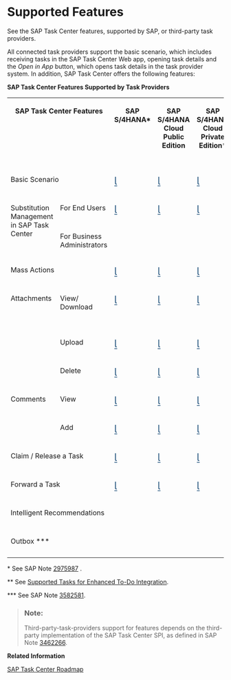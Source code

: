 <!-- loio257a0ad04ba24a67824b147f84b9c3f6 -->

<link rel="stylesheet" type="text/css" href="../css/sap-icons.css"/>

# Supported Features

See the SAP Task Center features, supported by SAP, or third-party task providers.

All connected task providers support the basic scenario, which includes receiving tasks in the SAP Task Center Web app, opening task details and the *Open in App* button, which opens task details in the task provider system. In addition, SAP Task Center offers the following features:

**SAP Task Center Features Supported by Task Providers**


<table>
<tr>
<th valign="top" rowspan="2" colspan="2">

SAP Task Center Features

</th>
<th valign="top" rowspan="2">

SAP S/4HANA\*

</th>
<th valign="top" rowspan="2">

SAP S/4HANA Cloud Public Edition

</th>
<th valign="top" rowspan="2">

SAP S/4HANA Cloud Private Edition\*

</th>
<th valign="top" rowspan="2">

SAP Fieldglass

</th>
<th valign="top" rowspan="2">

SAP Marketing Cloud

</th>
<th valign="top" rowspan="2">

SAP SuccessFactors

</th>
<th valign="top" colspan="2">

SAP Ariba

</th>
<th valign="top" rowspan="2">

SAP Advanced Financial Closing

</th>
<th valign="top" rowspan="2">

SAP Build Process Automation

</th>
<th valign="top" rowspan="2">

SAP Build Work Zone, advanced edition / SAP SuccessFactors Work Zone

</th>
<th valign="top" rowspan="2">

SAP Cloud for Customer

</th>
<th valign="top" rowspan="2">

SAP Concur

</th>
<th valign="top" rowspan="2">

UiPath

</th>
</tr>
<tr>
<th valign="top">

SAP Ariba Sourcing

</th>
<th valign="top">

SAP Ariba Buying

</th>
</tr>
<tr>
<td valign="top" colspan="2">

Basic Scenario

</td>
<td valign="top">

<span style="font-size:24px;line-height: 28px;"><span style="color:#346187;"><span class="SAP-icons-V5"></span></span></span>

</td>
<td valign="top">

<span style="font-size:24px;line-height: 28px;"><span style="color:#346187;"><span class="SAP-icons-V5"></span></span></span>

</td>
<td valign="top">

<span style="font-size:24px;line-height: 28px;"><span style="color:#346187;"><span class="SAP-icons-V5"></span></span></span>

</td>
<td valign="top">

<span style="font-size:24px;line-height: 28px;"><span style="color:#346187;"><span class="SAP-icons-V5"></span></span></span>

</td>
<td valign="top">

<span style="font-size:24px;line-height: 28px;"><span style="color:#346187;"><span class="SAP-icons-V5"></span></span></span>

</td>
<td valign="top">

<span style="font-size:24px;line-height: 28px;"><span style="color:#346187;"><span class="SAP-icons-V5"></span></span></span>

</td>
<td valign="top">

<span style="font-size:24px;line-height: 28px;"><span style="color:#346187;"><span class="SAP-icons-V5"></span></span></span>

</td>
<td valign="top">

<span style="font-size:24px;line-height: 28px;"><span style="color:#346187;"><span class="SAP-icons-V5"></span></span></span>

</td>
<td valign="top">

<span style="font-size:24px;line-height: 28px;"><span style="color:#346187;"><span class="SAP-icons-V5"></span></span></span>

</td>
<td valign="top">

<span style="font-size:24px;line-height: 28px;"><span style="color:#346187;"><span class="SAP-icons-V5"></span></span></span>

</td>
<td valign="top">

<span style="font-size:24px;line-height: 28px;"><span style="color:#346187;"><span class="SAP-icons-V5"></span></span></span>

</td>
<td valign="top">

<span style="font-size:24px;line-height: 28px;"><span style="color:#346187;"><span class="SAP-icons-V5"></span></span></span>

</td>
<td valign="top">

<span style="font-size:24px;line-height: 28px;"><span style="color:#346187;"><span class="SAP-icons-V5"></span></span></span>

</td>
<td valign="top">

<span style="font-size:24px;line-height: 28px;"><span style="color:#346187;"><span class="SAP-icons-V5"></span></span></span>

</td>
</tr>
<tr>
<td valign="top" rowspan="2">

Substitution Management in SAP Task Center

</td>
<td valign="top">

For End Users

</td>
<td valign="top">

<span style="font-size:24px;line-height: 28px;"><span style="color:#346187;"><span class="SAP-icons-V5"></span></span></span>

</td>
<td valign="top">

<span style="font-size:24px;line-height: 28px;"><span style="color:#346187;"><span class="SAP-icons-V5"></span></span></span>

</td>
<td valign="top">

<span style="font-size:24px;line-height: 28px;"><span style="color:#346187;"><span class="SAP-icons-V5"></span></span></span>

</td>
<td valign="top">

<span style="font-size:24px;line-height: 28px;"><span style="color:#346187;"><span class="SAP-icons-V5"></span></span></span>

</td>
<td valign="top">

 

</td>
<td valign="top">

 

</td>
<td valign="top">

 

</td>
<td valign="top">

 

</td>
<td valign="top">

 

</td>
<td valign="top">

 

</td>
<td valign="top">

 

</td>
<td valign="top">

 

</td>
<td valign="top">

 

</td>
<td valign="top">

 

</td>
</tr>
<tr>
<td valign="top">

For Business Administrators

</td>
<td valign="top">

 

</td>
<td valign="top">

 

</td>
<td valign="top">

 

</td>
<td valign="top">

 

</td>
<td valign="top">

 

</td>
<td valign="top">

 

</td>
<td valign="top">

 

</td>
<td valign="top">

 

</td>
<td valign="top">

 

</td>
<td valign="top">

 

</td>
<td valign="top">

 

</td>
<td valign="top">

 

</td>
<td valign="top">

 

</td>
<td valign="top">

 

</td>
</tr>
<tr>
<td valign="top" colspan="2">

Mass Actions

</td>
<td valign="top">

<span style="font-size:24px;line-height: 28px;"><span style="color:#346187;"><span class="SAP-icons-V5"></span></span></span>

</td>
<td valign="top">

<span style="font-size:24px;line-height: 28px;"><span style="color:#346187;"><span class="SAP-icons-V5"></span></span></span>

</td>
<td valign="top">

<span style="font-size:24px;line-height: 28px;"><span style="color:#346187;"><span class="SAP-icons-V5"></span></span></span>

</td>
<td valign="top">

<span style="font-size:24px;line-height: 28px;"><span style="color:#346187;"><span class="SAP-icons-V5"></span></span></span>

</td>
<td valign="top">

 

</td>
<td valign="top">

 

</td>
<td valign="top">

 

</td>
<td valign="top">

 

</td>
<td valign="top">

<span style="font-size:24px;line-height: 28px;"><span style="color:#346187;"><span class="SAP-icons-V5"></span></span></span>

</td>
<td valign="top">

 

</td>
<td valign="top">

 

</td>
<td valign="top">

 

</td>
<td valign="top">

 

</td>
<td valign="top">

 

</td>
</tr>
<tr>
<td valign="top" rowspan="3">

Attachments

</td>
<td valign="top">

View/ Download

</td>
<td valign="top">

<span style="font-size:24px;line-height: 28px;"><span style="color:#346187;"><span class="SAP-icons-V5"></span></span></span>

</td>
<td valign="top">

<span style="font-size:24px;line-height: 28px;"><span style="color:#346187;"><span class="SAP-icons-V5"></span></span></span>

</td>
<td valign="top">

<span style="font-size:24px;line-height: 28px;"><span style="color:#346187;"><span class="SAP-icons-V5"></span></span></span>

</td>
<td valign="top">

<span style="font-size:24px;line-height: 28px;"><span style="color:#346187;"><span class="SAP-icons-V5"></span></span></span>

</td>
<td valign="top">

 

</td>
<td valign="top">

Partially \*\*

<span style="font-size:24px;line-height: 28px;"><span style="color:#346187;"><span class="SAP-icons-V5"></span></span></span>

</td>
<td valign="top">

<span style="font-size:24px;line-height: 28px;"><span style="color:#346187;"><span class="SAP-icons-V5"></span></span></span>

</td>
<td valign="top">

 

</td>
<td valign="top">

 

</td>
<td valign="top">

 

</td>
<td valign="top">

 

</td>
<td valign="top">

 

</td>
<td valign="top">

 

</td>
<td valign="top">

 

</td>
</tr>
<tr>
<td valign="top">

Upload

</td>
<td valign="top">

<span style="font-size:24px;line-height: 28px;"><span style="color:#346187;"><span class="SAP-icons-V5"></span></span></span>

</td>
<td valign="top">

<span style="font-size:24px;line-height: 28px;"><span style="color:#346187;"><span class="SAP-icons-V5"></span></span></span>

</td>
<td valign="top">

<span style="font-size:24px;line-height: 28px;"><span style="color:#346187;"><span class="SAP-icons-V5"></span></span></span>

</td>
<td valign="top">

 

</td>
<td valign="top">

 

</td>
<td valign="top">

 

</td>
<td valign="top">

<span style="font-size:24px;line-height: 28px;"><span style="color:#346187;"><span class="SAP-icons-V5"></span></span></span> 

</td>
<td valign="top">

 

</td>
<td valign="top">

 

</td>
<td valign="top">

 

</td>
<td valign="top">

 

</td>
<td valign="top">

 

</td>
<td valign="top">

 

</td>
<td valign="top">

 

</td>
</tr>
<tr>
<td valign="top">

Delete

</td>
<td valign="top">

<span style="font-size:24px;line-height: 28px;"><span style="color:#346187;"><span class="SAP-icons-V5"></span></span></span>

</td>
<td valign="top">

<span style="font-size:24px;line-height: 28px;"><span style="color:#346187;"><span class="SAP-icons-V5"></span></span></span>

</td>
<td valign="top">

<span style="font-size:24px;line-height: 28px;"><span style="color:#346187;"><span class="SAP-icons-V5"></span></span></span>

</td>
<td valign="top">

 

</td>
<td valign="top">

 

</td>
<td valign="top">

 

</td>
<td valign="top">

<span style="font-size:24px;line-height: 28px;"><span style="color:#346187;"><span class="SAP-icons-V5"></span></span></span>

</td>
<td valign="top">

 

</td>
<td valign="top">

 

</td>
<td valign="top">

 

</td>
<td valign="top">

 

</td>
<td valign="top">

 

</td>
<td valign="top">

 

</td>
<td valign="top">

 

</td>
</tr>
<tr>
<td valign="top" rowspan="2">

Comments

</td>
<td valign="top">

View

</td>
<td valign="top">

<span style="font-size:24px;line-height: 28px;"><span style="color:#346187;"><span class="SAP-icons-V5"></span></span></span>

</td>
<td valign="top">

<span style="font-size:24px;line-height: 28px;"><span style="color:#346187;"><span class="SAP-icons-V5"></span></span></span>

</td>
<td valign="top">

<span style="font-size:24px;line-height: 28px;"><span style="color:#346187;"><span class="SAP-icons-V5"></span></span></span>

</td>
<td valign="top">

<span style="font-size:24px;line-height: 28px;"><span style="color:#346187;"><span class="SAP-icons-V5"></span></span></span>

</td>
<td valign="top">

<span style="font-size:24px;line-height: 28px;"><span style="color:#346187;"><span class="SAP-icons-V5"></span></span></span>

</td>
<td valign="top">

 

</td>
<td valign="top">

<span style="font-size:24px;line-height: 28px;"><span style="color:#346187;"><span class="SAP-icons-V5"></span></span></span> 

</td>
<td valign="top">

 

</td>
<td valign="top">

 

</td>
<td valign="top">

 

</td>
<td valign="top">

 

</td>
<td valign="top">

 

</td>
<td valign="top">

 

</td>
<td valign="top">

 

</td>
</tr>
<tr>
<td valign="top">

Add

</td>
<td valign="top">

<span style="font-size:24px;line-height: 28px;"><span style="color:#346187;"><span class="SAP-icons-V5"></span></span></span>

</td>
<td valign="top">

<span style="font-size:24px;line-height: 28px;"><span style="color:#346187;"><span class="SAP-icons-V5"></span></span></span>

</td>
<td valign="top">

<span style="font-size:24px;line-height: 28px;"><span style="color:#346187;"><span class="SAP-icons-V5"></span></span></span>

</td>
<td valign="top">

 

</td>
<td valign="top">

<span style="font-size:24px;line-height: 28px;"><span style="color:#346187;"><span class="SAP-icons-V5"></span></span></span>

</td>
<td valign="top">

 

</td>
<td valign="top">

<span style="font-size:24px;line-height: 28px;"><span style="color:#346187;"><span class="SAP-icons-V5"></span></span></span> 

</td>
<td valign="top">

 

</td>
<td valign="top">

 

</td>
<td valign="top">

 

</td>
<td valign="top">

 

</td>
<td valign="top">

 

</td>
<td valign="top">

 

</td>
<td valign="top">

 

</td>
</tr>
<tr>
<td valign="top" colspan="2">

Claim / Release a Task

</td>
<td valign="top">

<span style="font-size:24px;line-height: 28px;"><span style="color:#346187;"><span class="SAP-icons-V5"></span></span></span>

</td>
<td valign="top">

<span style="font-size:24px;line-height: 28px;"><span style="color:#346187;"><span class="SAP-icons-V5"></span></span></span>

</td>
<td valign="top">

<span style="font-size:24px;line-height: 28px;"><span style="color:#346187;"><span class="SAP-icons-V5"></span></span></span>

</td>
<td valign="top">

 

</td>
<td valign="top">

 

</td>
<td valign="top">

 

</td>
<td valign="top">

 

</td>
<td valign="top">

 

</td>
<td valign="top">

 

</td>
<td valign="top">

<span style="font-size:24px;line-height: 28px;"><span style="color:#346187;"><span class="SAP-icons-V5"></span></span></span>

</td>
<td valign="top">

 

</td>
<td valign="top">

 

</td>
<td valign="top">

 

</td>
<td valign="top">

 

</td>
</tr>
<tr>
<td valign="top" colspan="2">

Forward a Task

</td>
<td valign="top">

<span style="font-size:24px;line-height: 28px;"><span style="color:#346187;"><span class="SAP-icons-V5"></span></span></span>

</td>
<td valign="top">

<span style="font-size:24px;line-height: 28px;"><span style="color:#346187;"><span class="SAP-icons-V5"></span></span></span>

</td>
<td valign="top">

<span style="font-size:24px;line-height: 28px;"><span style="color:#346187;"><span class="SAP-icons-V5"></span></span></span>

</td>
<td valign="top">

 

</td>
<td valign="top">

 

</td>
<td valign="top">

 

</td>
<td valign="top">

 

</td>
<td valign="top">

 

</td>
<td valign="top">

 

</td>
<td valign="top">

<span style="font-size:24px;line-height: 28px;"><span style="color:#346187;"><span class="SAP-icons-V5"></span></span></span>

</td>
<td valign="top">

 

</td>
<td valign="top">

 

</td>
<td valign="top">

 

</td>
<td valign="top">

 

</td>
</tr>
<tr>
<td valign="top" colspan="2">

Intelligent Recommendations

</td>
<td valign="top">

 

</td>
<td valign="top">

 

</td>
<td valign="top">

 

</td>
<td valign="top">

 

</td>
<td valign="top">

 

</td>
<td valign="top">

 

</td>
<td valign="top">

 

</td>
<td valign="top">

 

</td>
<td valign="top">

 

</td>
<td valign="top">

<span style="font-size:24px;line-height: 28px;"><span style="color:#346187;"><span class="SAP-icons-V5"></span></span></span>

</td>
<td valign="top">

 

</td>
<td valign="top">

 

</td>
<td valign="top">

 

</td>
<td valign="top">

 

</td>
</tr>
<tr>
<td valign="top" colspan="2">

Outbox \*\*\*

</td>
<td valign="top">

 

</td>
<td valign="top">

 

</td>
<td valign="top">

 

</td>
<td valign="top">

<span style="font-size:24px;line-height: 28px;"><span style="color:#346187;"><span class="SAP-icons-V5"></span></span></span>

</td>
<td valign="top">

 

</td>
<td valign="top">

 

</td>
<td valign="top">

 

</td>
<td valign="top">

 

</td>
<td valign="top">

<span style="font-size:24px;line-height: 28px;"><span style="color:#346187;"><span class="SAP-icons-V5"></span></span></span>

</td>
<td valign="top">

<span style="font-size:24px;line-height: 28px;"><span style="color:#346187;"><span class="SAP-icons-V5"></span></span></span>

</td>
<td valign="top">

 

</td>
<td valign="top">

 

</td>
<td valign="top">

<span style="font-size:24px;line-height: 28px;"><span style="color:#346187;"><span class="SAP-icons-V5"></span></span></span> 

</td>
<td valign="top">

 

</td>
</tr>
</table>

\* See SAP Note [2975987](https://me.sap.com/notes/2975987) .

\*\* See [Supported Tasks for Enhanced To-Do Integration](https://help.sap.com/docs/SAP_SUCCESSFACTORS_PLATFORM/568480cc877d4337992a2cd9792fbfed/cbb89cf9d70e4dafb005338f5ab93c3c.html).

\*\*\* See SAP Note [3582581](https://me.sap.com/notes/3582581).

> ### Note:  
> Third-party-task-providers support for features depends on the third-party implementation of the SAP Task Center SPI, as defined in SAP Note [3462266](https://me.sap.com/notes/3462266).

**Related Information**  


[SAP Task Center Roadmap](https://roadmaps.sap.com/board?PRODUCT=73555000100800002171&range=CURRENT-LAST#Q4%202023)


